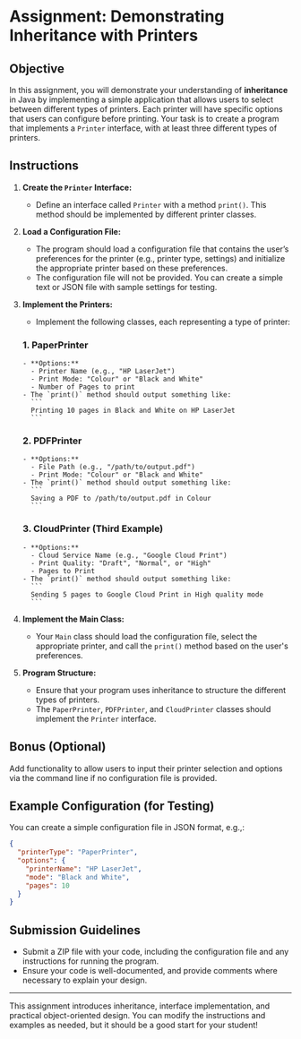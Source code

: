 
# Assignment: Demonstrating Inheritance with Printers

## Objective

In this assignment, you will demonstrate your understanding of **inheritance** in Java by implementing a simple application that allows users to select between different types of printers. Each printer will have specific options that users can configure before printing. Your task is to create a program that implements a `Printer` interface, with at least three different types of printers.

## Instructions

1. **Create the `Printer` Interface:**
    - Define an interface called `Printer` with a method `print()`. This method should be implemented by different printer classes.

2. **Load a Configuration File:**
    - The program should load a configuration file that contains the user’s preferences for the printer (e.g., printer type, settings) and initialize the appropriate printer based on these preferences.
    - The configuration file will not be provided. You can create a simple text or JSON file with sample settings for testing.

3. **Implement the Printers:**
    - Implement the following classes, each representing a type of printer:

   ### 1. **PaperPrinter**
       - **Options:** 
         - Printer Name (e.g., "HP LaserJet")
         - Print Mode: "Colour" or "Black and White"
         - Number of Pages to print
       - The `print()` method should output something like:
         ```
         Printing 10 pages in Black and White on HP LaserJet
         ```

   ### 2. **PDFPrinter**
       - **Options:**
         - File Path (e.g., "/path/to/output.pdf")
         - Print Mode: "Colour" or "Black and White"
       - The `print()` method should output something like:
         ```
         Saving a PDF to /path/to/output.pdf in Colour
         ```

   ### 3. **CloudPrinter** (Third Example)
       - **Options:**
         - Cloud Service Name (e.g., "Google Cloud Print")
         - Print Quality: "Draft", "Normal", or "High"
         - Pages to Print
       - The `print()` method should output something like:
         ```
         Sending 5 pages to Google Cloud Print in High quality mode
         ```

4. **Implement the Main Class:**
    - Your `Main` class should load the configuration file, select the appropriate printer, and call the `print()` method based on the user's preferences.

5. **Program Structure:**
    - Ensure that your program uses inheritance to structure the different types of printers.
    - The `PaperPrinter`, `PDFPrinter`, and `CloudPrinter` classes should implement the `Printer` interface.

## Bonus (Optional)

Add functionality to allow users to input their printer selection and options via the command line if no configuration file is provided.

## Example Configuration (for Testing)

You can create a simple configuration file in JSON format, e.g.,:

```json
{
  "printerType": "PaperPrinter",
  "options": {
    "printerName": "HP LaserJet",
    "mode": "Black and White",
    "pages": 10
  }
}
```

## Submission Guidelines

- Submit a ZIP file with your code, including the configuration file and any instructions for running the program.
- Ensure your code is well-documented, and provide comments where necessary to explain your design.

---

This assignment introduces inheritance, interface implementation, and practical object-oriented design. You can modify the instructions and examples as needed, but it should be a good start for your student!